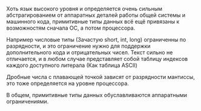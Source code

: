 Хоть язык высокого уровня и определяется очень сильным абстрагированием от аппаратных деталей работы общей системы и машинного кода, примитивные типы данных всё ещё привязаны к возможностям сначала ОС, а потом процессора.

Например числовые типы (Зачастую short, int, long) ограниченны по разрядности, и это ограничение нужно для поддержки дополнительного кода и отрицательных чисел.
Текст сильно не отличается, и в любом случае представляет собой таблицу индексов каждого доступного литерала (Как таблица ASCII)

Дробные числа с плавающей точкой зависят от разрядности мантиссы, это тоже определяется на уровне процессора.

В общем, примитивные типы данных обуславливаются аппаратными ограничениями.